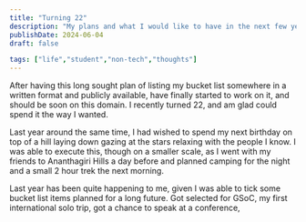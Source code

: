 ```yaml
---
title: "Turning 22"
description: "My plans and what I would like to have in the next few years"
publishDate: 2024-06-04
draft: false

tags: ["life","student","non-tech","thoughts"]
---
```


After having this long sought plan of listing my bucket list somewhere in a written format and publicly available, have finally started to work on it, and should be soon on this domain. I recently turned 22, and am glad could spend it the way I wanted. 

Last year around the same time, I had wished to spend my next birthday on top of a hill laying down gazing at the stars relaxing with the people I know. I was able to execute this, though on a smaller scale, as I went with my friends to Ananthagiri Hills a day before and planned camping for the night and a small 2 hour trek the next morning.

Last year has been quite happening to me, given I was able to tick some bucket list items planned for a long future. Got selected for GSoC, my first international solo trip, got a chance to speak at a conference,  

